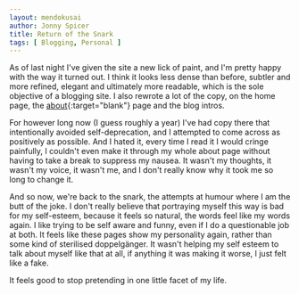 ```yaml
---
layout: mendokusai
author: Jonny Spicer
title: Return of the Snark
tags: [ Blogging, Personal ]
---
```

As of last night I've given the site a new lick of paint, and I'm pretty happy with the way it turned out. I think it looks less dense than before, subtler and more refined, elegant and
ultimately more readable, which is the sole objective of a blogging site. I also rewrote a lot of the copy, on the home page, the [about](/about){:target="blank"} page and the blog intros.

For however long now (I guess roughly a year) I've had copy there that intentionally avoided self-deprecation, and I attempted to come across as positively as possible. And I hated it,
every time I read it I would cringe painfully, I couldn't even make it through my whole about page without having to take a break to suppress my nausea. It wasn't my thoughts, it wasn't my
voice, it wasn't me, and I don't really know why it took me so long to change it.

And so now, we're back to the snark, the attempts at humour where I am the butt of the joke. I don't really believe that portraying myself this way is bad for my self-esteem, because it feels
so natural, the words feel like my words again. I like trying to be self aware and funny, even if I do a questionable job at both. It feels like these pages show my personality again, rather
than some kind of sterilised doppelgänger. It wasn't helping my self esteem to talk about myself like that at all, if anything it was making it worse, I just felt like a fake.

It feels good to stop pretending in one little facet of my life.

